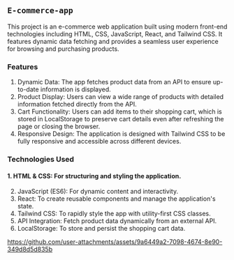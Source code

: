

## `E-commerce-app`
This project is an e-commerce web application built using modern front-end technologies including HTML, CSS, JavaScript, React, and Tailwind CSS. It features dynamic data fetching and provides a seamless user experience for browsing and purchasing products.

### Features
1. Dynamic Data: The app fetches product data from an API to ensure up-to-date information is displayed.
2. Product Display: Users can view a wide range of products with detailed information fetched directly from the API.
3. Cart Functionality: Users can add items to their shopping cart, which is stored in LocalStorage to preserve cart details even after refreshing the page or closing the browser.
4. Responsive Design: The application is designed with Tailwind CSS to be fully responsive and accessible across different devices.
### Technologies Used
#### 1. HTML & CSS: For structuring and styling the application.
2. JavaScript (ES6): For dynamic content and interactivity.
3. React: To create reusable components and manage the application's state.
4. Tailwind CSS: To rapidly style the app with utility-first CSS classes.
5. API Integration: Fetch product data dynamically from an external API.
6. LocalStorage: To store and persist the shopping cart data.

https://github.com/user-attachments/assets/9a6449a2-7098-4674-8e90-349d8d5d835b


